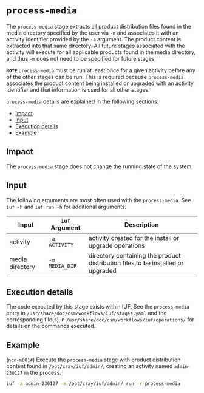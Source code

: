 # `process-media`

The `process-media` stage extracts all product distribution files found in the media directory specified by the user via `-m` and associates it with an activity identifier provided by the `-a` argument. The product
content is extracted into that same directory. All future stages associated with the activity will execute for all applicable products found in the media directory, and thus `-m` does not need to be specified for future stages.

**`NOTE`** `process-media` must be run at least once for a given activity before any of the other stages can be run. This is required because `process-media` associates the product content being installed or upgraded with an
activity identifier and that information is used for all other stages.

`process-media` details are explained in the following sections:

- [Impact](#impact)
- [Input](#input)
- [Execution details](#execution-details)
- [Example](#example)

## Impact

The `process-media` stage does not change the running state of the system.

## Input

The following arguments are most often used with the `process-media`. See `iuf -h` and `iuf run -h` for additional arguments.

| Input           | `iuf` Argument | Description                                                                     |
| --------------- | -------------- | ------------------------------------------------------------------------------- |
| activity        | `-a ACTIVITY`  | activity created for the install or upgrade operations                          |
| media directory | `-m MEDIA_DIR` | directory containing the product distribution files to be installed or upgraded |

## Execution details

The code executed by this stage exists within IUF. See the `process-media` entry in `/usr/share/doc/csm/workflows/iuf/stages.yaml` and the corresponding file(s) in `/usr/share/doc/csm/workflows/iuf/operations/`
for details on the commands executed.

## Example

(`ncn-m001#`) Execute the `process-media` stage with product distribution content found in `/opt/cray/iuf/admin/`, creating an activity named `admin-230127` in the process.

```bash
iuf -a admin-230127 -m /opt/cray/iuf/admin/ run -r process-media
```
